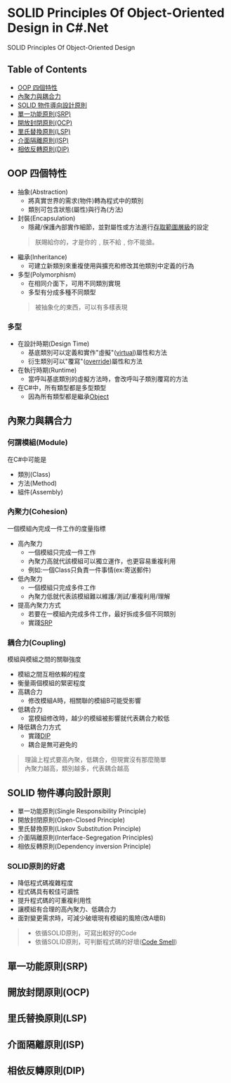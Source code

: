 # SOLID Principles Of  Object-Oriented Design in C#.Net
SOLID Principles Of  Object-Oriented Design

## Table of Contents  
+ [ OOP 四個特性 ](#oop4pillars)  
+ [內聚力與耦合力](#CohesionandCoupling)  
+ [SOLID 物件導向設計原則](#SOLIDPrinciplesOOD)  
+ [單一功能原則(SRP)](#SRP)  
+ [開放封閉原則(OCP)](#OCP)  
+ [里氏替換原則(LSP)](#LSP)  
+ [介面隔離原則(ISP)](#ISP)
+ [相依反轉原則(DIP)](#DIP)

<a name="oop4pillars"></a>
## OOP 四個特性  
+ 抽象(Abstraction)	
	+ 將真實世界的需求(物件)轉為程式中的類別
	+ 類別可包含狀態(屬性)與行為(方法)
+ 封裝(Encapsulation)  
	+ 隱藏/保護內部實作細節，並對屬性或方法進行[存取範圍層級](https://docs.microsoft.com/zh-tw/dotnet/csharp/language-reference/keywords/accessibility-levels)的設定  	
	> 朕賜給你的，才是你的﹐朕不給﹐你不能搶。  
+ 繼承(Inheritance)  
	+ 可建立新類別來重複使用與擴充和修改其他類別中定義的行為  
+ 多型(Polymorphism)
	+ 在相同介面下，可用不同類別實現
	+ 多型有分成多種不同類型
	> 被抽象化的東西，可以有多樣表現   

### 多型
+ 在設計時期(Design Time)
	+ 基底類別可以定義和實作"虛擬"([virtual](https://docs.microsoft.com/zh-tw/dotnet/csharp/language-reference/keywords/virtual))屬性和方法
	+ 衍生類別可以"覆寫"([override](https://docs.microsoft.com/zh-tw/dotnet/csharp/language-reference/keywords/override))屬性和方法  
+ 在執行時期(Runtime)
	+ 當呼叫基底類別的虛擬方法時，會改呼叫子類別覆寫的方法
+ 在C#中，所有類型都是多型類型
	+ 因為所有類型都是繼承[Object](https://docs.microsoft.com/zh-tw/dotnet/api/system.object?view=netcore-3.1)
<a name="CohesionandCoupling"></a>
## 內聚力與耦合力    
### 何謂模組(Module)  
在C#中可能是  
+ 類別(Class)  
+ 方法(Method)  
+ 組件(Assembly)  
### 內聚力(Cohesion)  
一個模組內完成一件工作的度量指標  
+ 高內聚力
	+ 一個模組只完成一件工作  
	+ 內聚力高就代該模組可以獨立運作，也更容易重複利用
	+ 例如:一個Class只負責一件事情(ex:寄送郵件)  
+ 低內聚力
	+ 一個模組只完成多件工作  
	+ 內聚力低就代表該模組難以維護/測試/重複利用/理解
+ 提高內聚力方式
	+ 若要在一模組內完成多件工作，最好拆成多個不同類別  
	+ 實踐[SRP](#SRP)

### 耦合力(Coupling)  
模組與模組之間的關聯強度  
+ 模組之間互相依賴的程度
+ 衡量兩個模組的緊密程度  
+ 高耦合力
	+ 修改模組A時，相關聯的模組B可能受影響
+ 低耦合力
	+ 當模組修改時，越少的模組被影響就代表耦合力較低
+ 降低耦合力方式
	+ 實踐[DIP](#DIP)  
	+ 耦合是無可避免的  

> 理論上程式要高內聚，低耦合，但現實沒有那麼簡單    
> 內聚力越高，類別越多，代表耦合越高  

<a name="SOLIDPrinciplesOOD"></a>
## SOLID 物件導向設計原則  
+ 單一功能原則(Single Responsibility Principle)  
+ 開放封閉原則(Open-Closed Principle)  
+ 里氏替換原則(Liskov Substitution Principle)  
+ 介面隔離原則(Interface-Segregation Principles)  
+ 相依反轉原則(Dependency inversion Principle)
### SOLID原則的好處
+ 降低程式碼複雜程度  
+ 程式碼具有較佳可讀性  
+ 提升程式碼的可重複利用性  
+ 讓模組有合理的高內聚力、低耦合力  
+ 面對變更需求時，可減少破壞現有模組的風險(改A壞B)  
> + 依循SOLID原則，可寫出較好的Code  
> + 依循SOLID原則，可判斷程式碼的好壞([Code Smell](https://zh.wikipedia.org/wiki/%E4%BB%A3%E7%A0%81%E5%BC%82%E5%91%B3))  

<a name="SRP"></a>
## 單一功能原則(SRP)

<a name="OCP"></a>
## 開放封閉原則(OCP)  

<a name="LSP"></a>
## 里氏替換原則(LSP)

<a name="ISP"></a>
## 介面隔離原則(ISP)  

<a name="DIP"></a>
## 相依反轉原則(DIP)  